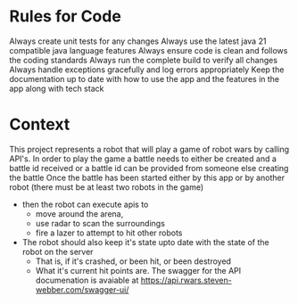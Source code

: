 # Rules for Code
Always create unit tests for any changes
Always use the latest java 21 compatible java language features
Always ensure code is clean and follows the coding standards
Always run the complete build to verify all changes
Always handle exceptions gracefully and log errors appropriately
Keep the documentation up to date with how to use the app and the features in the app along with tech stack

# Context
This project represents a robot that will play a game of robot wars by calling API's. 
In order to play the game a battle needs to either be created and a battle id received or a battle id can be provided from someone else creating the battle
Once the battle has been started either by this app or by another robot (there must be at least two robots in the game)
* then the robot can execute apis to 
  * move around the arena,
  * use radar to scan the surroundings
  * fire a lazer to attempt to hit other robots
* The robot should also keep it's state upto date with the state of the robot on the server
  * That is, if it's crashed, or been hit, or been destroyed
  * What it's current hit points are.
The swagger for the API documenation is avaiable at https://api.rwars.steven-webber.com/swagger-ui/
